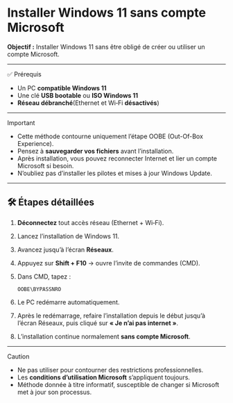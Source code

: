 # Installer Windows 11 sans compte Microsoft

**Objectif :** Installer Windows 11 sans être obligé de créer ou utiliser un compte Microsoft.

---

✅ Prérequis

* Un PC **compatible Windows 11**
* Une clé **USB bootable** ou **ISO Windows 11**
* **Réseau débranché**(Ethernet et Wi‑Fi **désactivés**)

---

> [!important]
> * Cette méthode contourne uniquement l’étape OOBE (Out-Of-Box Experience).
> * Pensez à **sauvegarder vos fichiers** avant l’installation.
> * Après installation, vous pouvez reconnecter Internet et lier un compte Microsoft si besoin.
> * N’oubliez pas d’installer les pilotes et mises à jour Windows Update.

---

## 🛠️ Étapes détaillées

1. **Déconnectez** tout accès réseau (Ethernet + Wi‑Fi).
2. Lancez l’installation de Windows 11.
3. Avancez jusqu’à l’écran **Réseaux**.
4. Appuyez sur **Shift + F10** → ouvre l’invite de commandes (CMD).
5. Dans CMD, tapez :

   ```
   OOBE\BYPASSNRO
   ```
6. Le PC redémarre automatiquement.
7. Après le redémarrage, refaire l’installation depuis le début jusqu’à l’écran Réseaux, puis cliqué sur **« Je n’ai pas internet »**.
8. L’installation continue normalement **sans compte Microsoft**.

---

> [!caution]
> * Ne pas utiliser pour contourner des restrictions professionnelles.  
> * Les **conditions d’utilisation Microsoft** s’appliquent toujours.  
> * Méthode donnée à titre informatif, susceptible de changer si Microsoft met à jour son processus.
